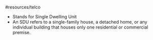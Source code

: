 #resources/telco 

- Stands for Single Dwelling Unit
- An SDU refers to a single-family house, a detached home, or any individual building that houses only one residential or commercial premise.